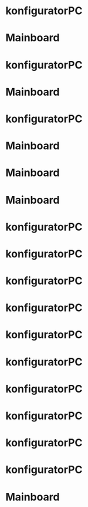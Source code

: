 # konfiguratorPC
# Mainboard
# konfiguratorPC
# Mainboard
# konfiguratorPC
# Mainboard
# Mainboard
# Mainboard
# konfiguratorPC
# konfiguratorPC
# konfiguratorPC
# konfiguratorPC
# konfiguratorPC
# konfiguratorPC
# konfiguratorPC
# konfiguratorPC
# konfiguratorPC
# konfiguratorPC
# Mainboard
